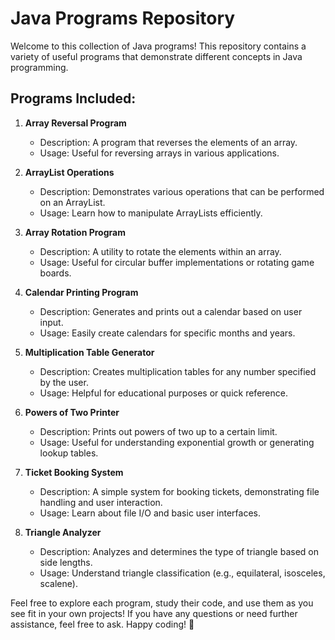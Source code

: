 # Java Programs Repository

Welcome to this collection of Java programs! This repository contains a variety of useful programs that demonstrate different concepts in Java programming.

## Programs Included:

1. **Array Reversal Program**
   - Description: A program that reverses the elements of an array.
   - Usage: Useful for reversing arrays in various applications.

2. **ArrayList Operations**
   - Description: Demonstrates various operations that can be performed on an ArrayList.
   - Usage: Learn how to manipulate ArrayLists efficiently.

3. **Array Rotation Program**
   - Description: A utility to rotate the elements within an array.
   - Usage: Useful for circular buffer implementations or rotating game boards.

4. **Calendar Printing Program**
   - Description: Generates and prints out a calendar based on user input.
   - Usage: Easily create calendars for specific months and years.

5. **Multiplication Table Generator**
   - Description: Creates multiplication tables for any number specified by the user.
   - Usage: Helpful for educational purposes or quick reference.

6. **Powers of Two Printer**
   - Description: Prints out powers of two up to a certain limit.
   - Usage: Useful for understanding exponential growth or generating lookup tables.

7. **Ticket Booking System**
   - Description: A simple system for booking tickets, demonstrating file handling and user interaction.
   - Usage: Learn about file I/O and basic user interfaces.

8. **Triangle Analyzer**
   - Description: Analyzes and determines the type of triangle based on side lengths.
   - Usage: Understand triangle classification (e.g., equilateral, isosceles, scalene).

Feel free to explore each program, study their code, and use them as you see fit in your own projects! If you have any questions or need further assistance, feel free to ask. Happy coding! 🚀
